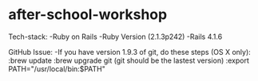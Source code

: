 # after-school-workshop

Tech-stack:
	-Ruby on Rails 
	-Ruby Version (2.1.3p242)
	-Rails 4.1.6



GitHub Issue:
	-If you have version 1.9.3 of git, do these steps (OS X only):
		:brew update
		:brew upgrade git (git should be the lastest version)
		:export PATH="/usr/local/bin:$PATH"

